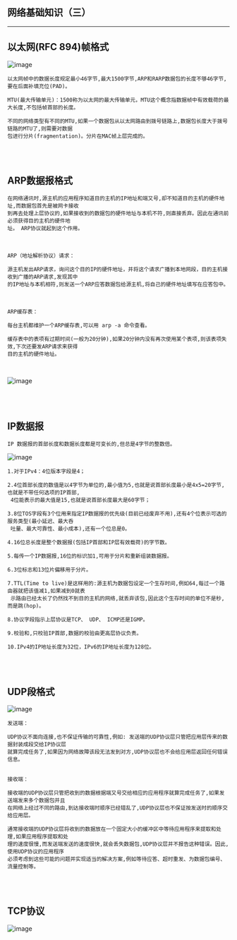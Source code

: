 ## 网络基础知识（三）

-----------------------------------------------

## 以太网(RFC 894)帧格式

![image](http://hbimg.b0.upaiyun.com/f3a5336c2e39dd2e0fa41356c878b40987f6c2ac173e1-DtPzeb_fw658)


	以太网帧中的数据长度规定最小46字节,最大1500字节,ARP和RARP数据包的长度不够46字节,要在后面补填充位(PAD)。
	
	MTU(最大传输单元)：1500称为以太网的最大传输单元，MTU这个概念指数据帧中有效载荷的最大长度,不包括帧首部的长度。
	
	不同的网络类型有不同的MTU,如果一个数据包从以太网路由到拨号链路上,数据包长度大于拨号链路的MTU了,则需要对数据
	包进行分片(fragmentation)。分片在MAC帧上层完成的。

<br>
<br>

## ARP数据报格式

	在网络通讯时,源主机的应用程序知道目的主机的IP地址和端⼜号,却不知道目的主机的硬件地址,而数据包首先是被网卡接收
	到再去处理上层协议的,如果接收到的数据包的硬件地址与本机不符,则直接丢弃。因此在通讯前必须获得目的主机的硬件地
	址。 ARP协议就起到这个作用。

<br>

	ARP（地址解析协议）请求：

	源主机发出ARP请求，询问这个目的IP的硬件地址，并将这个请求广播到本地网段，目的主机接收到广播的ARP请求,发现其中
	的IP地址与本机相符,则发送一个ARP应答数据包给源主机,将自己的硬件地址填写在应答包中。
	
<br>

	ARP缓存表：
	
	每台主机都维护一个ARP缓存表,可以用 arp -a 命令查看。 
	
	缓存表中的表项有过期时间(一般为20分钟),如果20分钟内没有再次使用某个表项,则该表项失效,下次还要发ARP请求来获得
	目的主机的硬件地址。

<br>
	
![image](http://hbimg.b0.upaiyun.com/9280be59399b092c37a72b68bf28c029759e2b56196bf-WXEBdn_fw658)

<br>
<br>


## IP数据报

	IP 数据报的首部长度和数据长度都是可变长的,但总是4字节的整数倍。
	
![image](http://hbimg.b0.upaiyun.com/66fc5c25e7a3213542c1574366d0bfe95564970e1704e-gA7F2i_fw658)


	1.对于IPv4：4位版本字段是4；
	
	2.4位首部长度的数值是以4字节为单位的,最小值为5,也就是说首部长度最小是4x5=20字节,也就是不带任何选项的IP首部,
	 4位能表示的最大值是15,也就是说首部长度最大是60字节；
	 
	3.8位TOS字段有3个位用来指定IP数据报的优先级(目前已经废弃不用),还有4个位表示可选的服务类型(最小延迟、最大呑
	 吐量、最大可靠性、最小成本),还有一个位总是0。
	 
	4.16位总长度是整个数据报(包括IP首部和IP层有效载荷)的字节数。
	
	5.每传一个IP数据报,16位的标识加1,可用于分片和重新组装数据报。
	
	6.3位标志和13位片偏移用于分片。
	
	7.TTL(Time to live)是这样用的:源主机为数据包设定一个生存时间,例如64,每过一个路由器就把该值减1,如果减到0就表
	 示路由已经太长了仍然找不到目的主机的网络,就丢弃该包,因此这个生存时间的单位不是秒,而是跳(hop)。
	 
	8.协议字段指示上层协议是TCP、 UDP、 ICMP还是IGMP。
	
	9.校验和,只校验IP首部,数据的校验由更高层协议负责。
	
	10.IPv4的IP地址长度为32位，IPv6的IP地址长度为128位。
	
<br>
<br>

## UDP段格式

![image](http://hbimg.b0.upaiyun.com/2f2f461f8e3ce0720960b5819d8a82800dfd7737e3a6-VdsSji_fw658)

	发送端：
	
	UDP协议不面向连接,也不保证传输的可靠性,例如: 发送端的UDP协议层只管把应用层传来的数据封装成段交给IP协议层
	就算完成任务了,如果因为网络故障该段无法发到对方,UDP协议层也不会给应用层返回任何错误信息。
	
	
	接收端：
	
	接收端的UDP协议层只管把收到的数据根据端⼜号交给相应的应用程序就算完成任务了,如果发送端发来多个数据包并且
	在网络上经过不同的路由,到达接收端时顺序已经错乱了,UDP协议层也不保证按发送时的顺序交给应用层。
	
	通常接收端的UDP协议层将收到的数据放在一个固定大小的缓冲区中等待应用程序来提取和处理,如果应用程序提取和处
	理的速度很慢,而发送端发送的速度很快,就会丢失数据包,UDP协议层并不报告这种错误。因此,使用UDP协议的应用程序
	必须考虑到这些可能的问题并实现适当的解决方案,例如等待应答、超时重发、为数据包编号、流量控制等。

<br>
<br>

## TCP协议

![image]()











	
	
	














